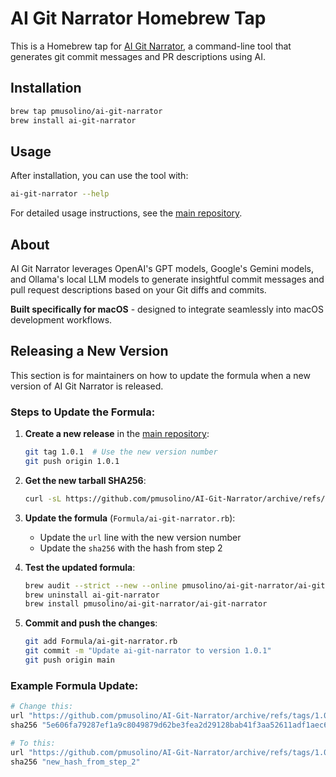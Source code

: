 # AI Git Narrator Homebrew Tap

This is a Homebrew tap for [AI Git Narrator](https://github.com/pmusolino/AI-Git-Narrator), a command-line tool that generates git commit messages and PR descriptions using AI.

## Installation

```bash
brew tap pmusolino/ai-git-narrator
brew install ai-git-narrator
```

## Usage

After installation, you can use the tool with:

```bash
ai-git-narrator --help
```

For detailed usage instructions, see the [main repository](https://github.com/pmusolino/AI-Git-Narrator).

## About

AI Git Narrator leverages OpenAI's GPT models, Google's Gemini models, and Ollama's local LLM models to generate insightful commit messages and pull request descriptions based on your Git diffs and commits.

**Built specifically for macOS** - designed to integrate seamlessly into macOS development workflows.

## Releasing a New Version

This section is for maintainers on how to update the formula when a new version of AI Git Narrator is released.

### Steps to Update the Formula:

1. **Create a new release** in the [main repository](https://github.com/pmusolino/AI-Git-Narrator):
   ```bash
   git tag 1.0.1  # Use the new version number
   git push origin 1.0.1
   ```

2. **Get the new tarball SHA256**:
   ```bash
   curl -sL https://github.com/pmusolino/AI-Git-Narrator/archive/refs/tags/1.0.1.tar.gz | shasum -a 256
   ```

3. **Update the formula** (`Formula/ai-git-narrator.rb`):
   - Update the `url` line with the new version number
   - Update the `sha256` with the hash from step 2

4. **Test the updated formula**:
   ```bash
   brew audit --strict --new --online pmusolino/ai-git-narrator/ai-git-narrator
   brew uninstall ai-git-narrator
   brew install pmusolino/ai-git-narrator/ai-git-narrator
   ```

5. **Commit and push the changes**:
   ```bash
   git add Formula/ai-git-narrator.rb
   git commit -m "Update ai-git-narrator to version 1.0.1"
   git push origin main
   ```

### Example Formula Update:

```ruby
# Change this:
url "https://github.com/pmusolino/AI-Git-Narrator/archive/refs/tags/1.0.0.tar.gz"
sha256 "5e606fa79287ef1a9c8049879d62be3fea2d29128bab41f3aa52611adf1aec60"

# To this:
url "https://github.com/pmusolino/AI-Git-Narrator/archive/refs/tags/1.0.1.tar.gz"  
sha256 "new_hash_from_step_2"
```
